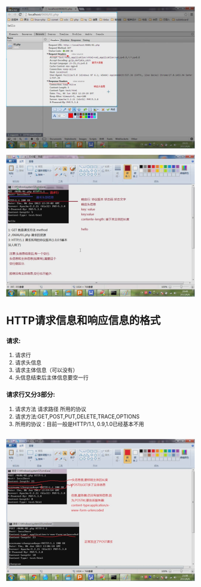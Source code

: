 <p><img src="./image/fXieYi.png" />  
</p>
<p><img src="./image/sXieYi.png" />  
</p>
<h1>HTTP请求信息和响应信息的格式</h1>
<h3>请求:</h3>
<ol>
<li>请求行</li>
<li>请求头信息</li>
<li>请求主体信息（可以没有）</li>
<li>头信息结束后主体信息要空一行</li>
</ol>
<h3>请求行又分3部分:</h3>
<ol>
<li>请求方法 请求路径 所用的协议</li>
<li>请求方法:GET,POST,PUT,DELETE,TRACE,OPTIONS</li>
<li>所用的协议：目前一般是HTTP/1.1, 0.9,1.0已经基本不用
<br/><br/></li>
</ol>
<p><img src="./image/tXieYi.png" /></p>
